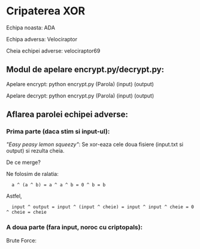 # Cripaterea XOR
Echipa noasta: ADA

Echipa adversa: Velociraptor

Cheia echipei adverse: velociraptor69

## Modul de apelare encrypt.py/decrypt.py:
Apelare encrypt: python encrypt.py (Parola) (input) (output)

Apelare decrypt: python encrypt.py (Parola) (input) (output)


## Aflarea parolei echipei adverse:
### Prima parte (daca stim si input-ul): 

_"Easy peasy lemon squeezy"_: Se xor-eaza cele doua fisiere (input.txt si output) si rezulta cheia.

De ce merge?

Ne folosim de ralatia:

      a ^ (a ^ b) = a ^ a ^ b = 0 ^ b = b 
      
Astfel,

      input ^ output = input ^ (input ^ cheie) = input ^ input ^ cheie = 0 ^ cheie = cheie
  

### A doua parte (fara input, noroc cu criptopals): 

Brute Force: 
